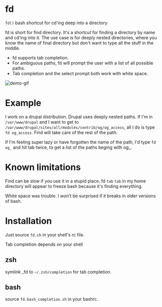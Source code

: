fd
==

`fd()` bash shortcut for cd'ing deep into a directory

fd is short for find directory.  It's a shortcut for finding a directory by name and cd'ing into it.  The use case is for deeply nested directories, where you know the name of final directory but don't want to type all the stuff in the middle.

* fd supports tab completion.  
* For ambiguous paths, fd will prompt the user with a list of all possible paths.
* Tab completion and the select prompt both work with white space.

![demo-gif](https://raw.github.com/sagotsky/fd/master/fd-demo.gif)

Example
==

I work on a drupal distribution.  Drupal uses deeply nested paths.  If I'm in `/var/www/drupal` and I want to get to `/var/www/drupal/sites/all/modules/contrib/og/og_access`, all I do is type `fd og_access`.  Find will take care of the rest of the path.

If I'm feeling super lazy or have forgotten the name of the path, I'd type `fd og_` and hit tab twice, to get a list of the paths beging with og_.

Known limitations
==

Find can be slow if you use it in a stupid place.  fd `tab` `tab` in my home directory will appear to freeze bash because it's finding everything.  

White space was trouble.  I won't be surprised if it breaks in older versions of bash.

Installation
==

Just source `fd.sh` in your shell's rc file.

Tab completion depends on your shell

zsh
---

symlink _fd to `~/.zsh/completion` for tab completion.

bash
----

source `fd.bash_completion.sh` in your bashrc.

